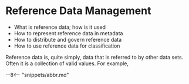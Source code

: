 <!-- SPDX-License-Identifier: CC-BY-4.0 -->
<!-- Copyright Contributors to the ODPi Egeria project 2020. -->

# Reference Data Management



- What is reference data; how is it used
- How to represent reference data in metadata
- How to distribute and govern reference data
- How to use reference data for classification

Reference data is, quite simply, data that is referred to by other data sets.  Often it is a collection of valid values.  For example, 

--8<-- "snippets/abbr.md"